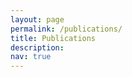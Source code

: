 ```yaml
---
layout: page
permalink: /publications/
title: Publications
description:
nav: true
---
```


<div class="publications">

</div>
